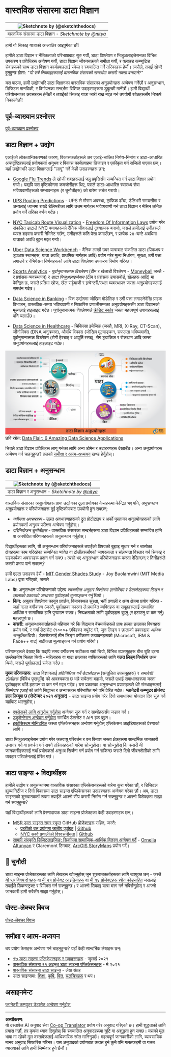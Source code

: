 <!--
CO_OP_TRANSLATOR_METADATA:
{
  "original_hash": "67076ed50f54e7d26ba1ba378d6078f1",
  "translation_date": "2025-08-27T17:32:05+00:00",
  "source_file": "6-Data-Science-In-Wild/20-Real-World-Examples/README.md",
  "language_code": "ne"
}
-->
# वास्तविक संसारमा डाटा विज्ञान

| ![ Sketchnote by [(@sketchthedocs)](https://sketchthedocs.dev) ](../../sketchnotes/20-DataScience-RealWorld.png) |
| :--------------------------------------------------------------------------------------------------------------: |
|               वास्तविक संसारमा डाटा विज्ञान - _Sketchnote by [@nitya](https://twitter.com/nitya)_               |

हामी यो सिकाइ यात्राको अन्त्यतिर आइपुगेका छौं!

हामीले डाटा विज्ञान र नैतिकताको परिभाषाबाट सुरु गर्यौं, डाटा विश्लेषण र भिजुअलाइजेसनका विभिन्न उपकरण र प्रविधिहरू अन्वेषण गर्यौं, डाटा विज्ञान जीवनचक्रको समीक्षा गर्यौं, र क्लाउड कम्प्युटिङ सेवाहरूको साथ डाटा विज्ञान कार्यप्रवाहलाई स्केल र स्वचालित गर्ने तरिकाहरू हेर्यौं। त्यसैले, तपाईं सोच्दै हुनुहुन्छ होला: _"यी सबै सिकाइहरूलाई वास्तविक संसारको सन्दर्भमा कसरी नक्सा बनाउने?"_

यस पाठमा, हामी उद्योगभरि डाटा विज्ञानका वास्तविक संसारका अनुप्रयोगहरू अन्वेषण गर्नेछौं र अनुसन्धान, डिजिटल मानविकी, र दिगोपनका सन्दर्भमा विशिष्ट उदाहरणहरूमा डुबुल्की मार्नेछौं। हामी विद्यार्थी परियोजनाका अवसरहरू हेर्नेछौं र तपाईंको सिकाइ यात्रा जारी राख्न मद्दत गर्न उपयोगी स्रोतहरूसँग निष्कर्ष निकाल्नेछौं!

## पूर्व-व्याख्यान प्रश्नोत्तर

[पूर्व-व्याख्यान प्रश्नोत्तर](https://purple-hill-04aebfb03.1.azurestaticapps.net/quiz/38)

## डाटा विज्ञान + उद्योग

एआईको लोकतान्त्रिकरणको कारण, विकासकर्ताहरूले अब एआई-चालित निर्णय-निर्माण र डाटा-आधारित अन्तर्दृष्टिहरूलाई प्रयोगकर्ता अनुभव र विकास कार्यप्रवाहमा डिजाइन र एकीकृत गर्न सजिलो पाएका छन्। यहाँ उद्योगभरि डाटा विज्ञानलाई "लागू" गर्ने केही उदाहरणहरू छन्:

 * [Google Flu Trends](https://www.wired.com/2015/10/can-learn-epic-failure-google-flu-trends/) ले खोजी शब्दहरूलाई फ्लु प्रवृत्तिसँग सम्बन्धित गर्न डाटा विज्ञान प्रयोग गर्‍यो। यद्यपि यस दृष्टिकोणमा कमजोरीहरू थिए, यसले डाटा-आधारित स्वास्थ्य सेवा भविष्यवाणीहरूको सम्भावनाहरू (र चुनौतीहरू) को बारेमा सचेत गरायो।

 * [UPS Routing Predictions](https://www.technologyreview.com/2018/11/21/139000/how-ups-uses-ai-to-outsmart-bad-weather/) - UPS ले मौसम अवस्था, ट्राफिक ढाँचा, डेलिभरी समयसीमा र अन्यलाई ध्यानमा राख्दै डेलिभरीका लागि उत्तम मार्गहरू भविष्यवाणी गर्न डाटा विज्ञान र मेसिन लर्निङ प्रयोग गर्ने तरिका वर्णन गर्दछ।

 * [NYC Taxicab Route Visualization](http://chriswhong.github.io/nyctaxi/) - [Freedom Of Information Laws](https://chriswhong.com/open-data/foil_nyc_taxi/) प्रयोग गरेर संकलित डाटाले NYC क्याबहरूको दैनिक जीवनलाई दृश्यात्मक बनायो, जसले हामीलाई उनीहरूले व्यस्त शहरमा कसरी नेभिगेट गर्छन्, उनीहरूले कति पैसा कमाउँछन्, र प्रत्येक २४-घण्टे अवधिमा यात्राको अवधि बुझ्न मद्दत गर्‍यो।

 * [Uber Data Science Workbench](https://eng.uber.com/dsw/) - दैनिक लाखौं उबर यात्राबाट संकलित डाटा (पिकअप र ड्रपअफ स्थानहरू, यात्रा अवधि, प्राथमिक मार्गहरू आदि) प्रयोग गरेर मूल्य निर्धारण, सुरक्षा, ठगी पत्ता लगाउने र नेभिगेसन निर्णयहरूको लागि डाटा विश्लेषण उपकरण निर्माण गरिन्छ।

 * [Sports Analytics](https://towardsdatascience.com/scope-of-analytics-in-sports-world-37ed09c39860) - _पूर्वानुमानात्मक विश्लेषण_ (टीम र खेलाडी विश्लेषण - [Moneyball](https://datasciencedegree.wisconsin.edu/blog/moneyball-proves-importance-big-data-big-ideas/) जस्तै - र प्रशंसक व्यवस्थापन) र _डाटा भिजुअलाइजेसन_ (टीम र प्रशंसक ड्यासबोर्ड, खेलहरू आदि) मा केन्द्रित छ, जसले प्रतिभा खोज, खेल सट्टेबाजी र इन्वेन्टरी/स्थल व्यवस्थापन जस्ता अनुप्रयोगहरूलाई समर्थन गर्दछ।

 * [Data Science in Banking](https://data-flair.training/blogs/data-science-in-banking/) - वित्त उद्योगमा जोखिम मोडेलिङ र ठगी पत्ता लगाउनेदेखि ग्राहक विभाजन, वास्तविक-समय भविष्यवाणी र सिफारिस प्रणालीसम्मका अनुप्रयोगहरूसँग डाटा विज्ञानको मूल्यलाई हाइलाइट गर्दछ। पूर्वानुमानात्मक विश्लेषणले [क्रेडिट स्कोर](https://dzone.com/articles/using-big-data-and-predictive-analytics-for-credit) जस्ता महत्त्वपूर्ण उपायहरूलाई पनि चलाउँछ।

 * [Data Science in Healthcare](https://data-flair.training/blogs/data-science-in-healthcare/) - चिकित्सा इमेजिङ (जस्तै, MRI, X-Ray, CT-Scan), जीनोमिक्स (DNA अनुक्रमण), औषधि विकास (जोखिम मूल्याङ्कन, सफलता भविष्यवाणी), पूर्वानुमानात्मक विश्लेषण (रोगी हेरचाह र आपूर्ति रसद), रोग ट्र्याकिङ र रोकथाम आदि जस्ता अनुप्रयोगहरूलाई हाइलाइट गर्दछ।

![वास्तविक संसारमा डाटा विज्ञान अनुप्रयोगहरू](../../../../translated_images/data-science-applications.4e5019cd8790ebac2277ff5f08af386f8727cac5d30f77727c7090677e6adb9c.ne.png) छवि स्रोत: [Data Flair: 6 Amazing Data Science Applications ](https://data-flair.training/blogs/data-science-applications/)

चित्रले डाटा विज्ञान प्रविधिहरू लागू गर्नका लागि अन्य डोमेन र उदाहरणहरू देखाउँछ। अन्य अनुप्रयोगहरू अन्वेषण गर्न चाहनुहुन्छ? तलको [समीक्षा र आत्म-अध्ययन](../../../../6-Data-Science-In-Wild/20-Real-World-Examples) खण्ड हेर्नुहोस्।

## डाटा विज्ञान + अनुसन्धान

| ![ Sketchnote by [(@sketchthedocs)](https://sketchthedocs.dev) ](../../sketchnotes/20-DataScience-Research.png) |
| :---------------------------------------------------------------------------------------------------------------: |
|              डाटा विज्ञान र अनुसन्धान - _Sketchnote by [@nitya](https://twitter.com/nitya)_              |

वास्तविक संसारका अनुप्रयोगहरू प्रायः उद्योगका ठूला प्रयोगका केसहरूमा केन्द्रित भए पनि, _अनुसन्धान_ अनुप्रयोगहरू र परियोजनाहरू दुई दृष्टिकोणबाट उपयोगी हुन सक्छन्:

* _नवीनता अवसरहरू_ - उन्नत अवधारणाहरूको द्रुत प्रोटोटाइप र अर्को पुस्ताका अनुप्रयोगहरूको लागि प्रयोगकर्ता अनुभव परीक्षण अन्वेषण गर्नुहोस्।
* _परिनियोजन चुनौतीहरू_ - वास्तविक संसारका सन्दर्भहरूमा डाटा विज्ञान प्रविधिहरूको सम्भावित हानि वा अनपेक्षित परिणामहरूको अनुसन्धान गर्नुहोस्।

विद्यार्थीहरूका लागि, यी अनुसन्धान परियोजनाहरूले तपाईंको विषयको बुझाइ सुधार गर्न र चासोका क्षेत्रहरूमा काम गरिरहेका सम्बन्धित व्यक्ति वा टोलीहरूसँगको जागरूकता र संलग्नता विस्तार गर्न सिकाइ र सहकार्यका अवसरहरू प्रदान गर्न सक्छ। त्यसो भए अनुसन्धान परियोजनाहरू कस्ता देखिन्छन् र तिनीहरूले कसरी प्रभाव पार्न सक्छन्?

हामी एउटा उदाहरण हेरौं - [MIT Gender Shades Study](http://gendershades.org/overview.html) - Joy Buolamwini (MIT Media Labs) द्वारा गरिएको, जसले 

 * **के:** अनुसन्धान परियोजनाको उद्देश्य _स्वचालित अनुहार विश्लेषण एल्गोरिदम र डेटासेटहरूमा लिङ्ग र छालाको प्रकारको आधारमा पूर्वाग्रहको मूल्याङ्कन गर्नु_ थियो।
 * **किन:** अनुहार विश्लेषण कानून प्रवर्तन, विमानस्थल सुरक्षा, भर्ती प्रणाली र अन्य क्षेत्रमा प्रयोग गरिन्छ - जहाँ गलत वर्गीकरण (जस्तै, पूर्वाग्रहका कारण) ले प्रभावित व्यक्तिहरू वा समूहहरूलाई सम्भावित आर्थिक र सामाजिक हानि पुर्‍याउन सक्छ। निष्पक्षताको लागि पूर्वाग्रहहरू बुझ्नु (र हटाउनु वा कम गर्नु) महत्त्वपूर्ण छ।
 * **कसरी:** अनुसन्धानकर्ताहरूले पहिचान गरे कि विद्यमान बेंचमार्कहरूले प्रायः हल्का छालाका विषयहरू प्रयोग गर्थे, र नयाँ डेटासेट (१०००+ छविहरू) क्युरेट गरे, जुन लिङ्ग र छालाको प्रकारद्वारा _अधिक सन्तुलित_ थियो। डेटासेटलाई तीन लिङ्ग वर्गीकरण उत्पादनहरूको (Microsoft, IBM & Face++ बाट) सटीकता मूल्याङ्कन गर्न प्रयोग गरियो।

परिणामहरूले देखाए कि यद्यपि समग्र वर्गीकरण सटीकता राम्रो थियो, विभिन्न उपसमूहहरू बीच त्रुटि दरमा उल्लेखनीय भिन्नता थियो - महिलाहरू वा गाढा छालाका व्यक्तिहरूको लागि **गलत लिङ्ग निर्धारण** उच्च थियो, जसले पूर्वाग्रहलाई संकेत गर्दछ।

**मुख्य परिणामहरू:** डाटा विज्ञानलाई _प्रतिनिधित्व गर्ने डेटासेटहरू_ (सन्तुलित उपसमूहहरू) र _समावेशी टोलीहरू_ (विविध पृष्ठभूमि) को आवश्यकता छ भन्ने सचेतना बढायो, जसले एआई समाधानहरूमा यस्ता पूर्वाग्रहहरू चाँडै हटाउन वा कम गर्न मद्दत गर्दछ। यस प्रकारका अनुसन्धान प्रयासहरूले धेरै संस्थाहरूलाई _जिम्मेवार एआई_ को लागि सिद्धान्त र अभ्यासहरू परिभाषित गर्न पनि प्रेरित गर्दछ।
**प्लानेटरी कम्प्युटर प्रोजेक्ट हाल प्रिभ्यूमा छ (सेप्टेम्बर २०२१ अनुसार)** - डाटा साइन्स प्रयोग गरेर दिगो समाधानमा योगदान दिन सुरु गर्न यहाँबाट थाल्नुहोस्।

* [एक्सेसको लागि अनुरोध गर्नुहोस्](https://planetarycomputer.microsoft.com/account/request) अन्वेषण सुरु गर्न र साथीहरूसँग जडान गर्न।
* [डकुमेन्टेसन अन्वेषण गर्नुहोस्](https://planetarycomputer.microsoft.com/docs/overview/about) समर्थित डेटासेट र API हरू बुझ्न।
* [इकोसिस्टम मोनिटरिङ](https://analytics-lab.org/ecosystemmonitoring/) जस्ता एप्लिकेसनहरू अन्वेषण गर्नुहोस् एप्लिकेसन आइडियाहरूको प्रेरणाको लागि।

डाटा भिजुअलाइजेसन प्रयोग गरेर जलवायु परिवर्तन र वन विनाश जस्ता क्षेत्रहरूमा सान्दर्भिक जानकारी उजागर गर्न वा प्रवर्धन गर्न सक्ने तरिकाहरूको बारेमा सोच्नुहोस्। वा सोच्नुहोस् कि कसरी यी जानकारीहरूलाई नयाँ प्रयोगकर्ता अनुभव सिर्जना गर्न प्रयोग गर्न सकिन्छ जसले दिगो जीवनशैलीको लागि व्यवहार परिवर्तनलाई प्रेरित गर्छ।

## डाटा साइन्स + विद्यार्थीहरू

हामीले उद्योग र अनुसन्धानमा वास्तविक संसारका एप्लिकेसनहरूको बारेमा कुरा गरेका छौं, र डिजिटल ह्युम्यानिटीज र दिगो विकासमा डाटा साइन्स एप्लिकेसनका उदाहरणहरू अन्वेषण गरेका छौं। अब, डाटा साइन्सको शुरुवातकर्ता रूपमा तपाईंले आफ्नो सीप कसरी निर्माण गर्न सक्नुहुन्छ र आफ्नो विशेषज्ञता साझा गर्न सक्नुहुन्छ?

यहाँ विद्यार्थीहरूको लागि प्रेरणादायक डाटा साइन्स प्रोजेक्टका केही उदाहरणहरू छन्।

 * [MSR डाटा साइन्स समर स्कूल](https://www.microsoft.com/en-us/research/academic-program/data-science-summer-school/#!projects) GitHub [प्रोजेक्टहरू](https://github.com/msr-ds3) सहित, जस्तै:
    - [प्रहरीको बल प्रयोगमा जातीय पूर्वाग्रह](https://www.microsoft.com/en-us/research/video/data-science-summer-school-2019-replicating-an-empirical-analysis-of-racial-differences-in-police-use-of-force/) | [Github](https://github.com/msr-ds3/stop-question-frisk)
    - [NYC सबवे प्रणालीको विश्वसनीयता](https://www.microsoft.com/en-us/research/video/data-science-summer-school-2018-exploring-the-reliability-of-the-nyc-subway-system/) | [Github](https://github.com/msr-ds3/nyctransit)
 * [सामग्री संस्कृति डिजिटलाइजिङ: सिर्कापमा सामाजिक-आर्थिक वितरण अन्वेषण गर्दै](https://claremont.maps.arcgis.com/apps/Cascade/index.html?appid=bdf2aef0f45a4674ba41cd373fa23afc) - [Ornella Altunyan](https://twitter.com/ornelladotcom) र Claremont टिमबाट, [ArcGIS StoryMaps](https://storymaps.arcgis.com/) प्रयोग गर्दै।

## 🚀 चुनौती

डाटा साइन्स प्रोजेक्टहरूका लागि लेखहरू खोज्नुहोस् जुन शुरुवातकर्ताहरूका लागि उपयुक्त छन् - जस्तै [यी ५० विषय क्षेत्रहरू](https://www.upgrad.com/blog/data-science-project-ideas-topics-beginners/) वा [यी २१ प्रोजेक्ट आइडियाहरू](https://www.intellspot.com/data-science-project-ideas) वा [यी १६ प्रोजेक्टहरू स्रोत कोडसहित](https://data-flair.training/blogs/data-science-project-ideas/) जसलाई तपाईंले डिकन्स्ट्रक्ट र रिमिक्स गर्न सक्नुहुन्छ। र आफ्नो सिकाइ यात्रा ब्लग गर्न नबिर्सनुहोस् र आफ्नो जानकारी हामी सबैसँग साझा गर्नुहोस्।

## पोस्ट-लेक्चर क्विज

[पोस्ट-लेक्चर क्विज](https://purple-hill-04aebfb03.1.azurestaticapps.net/quiz/39)

## समीक्षा र आत्म-अध्ययन

थप प्रयोग केसहरू अन्वेषण गर्न चाहनुहुन्छ? यहाँ केही सान्दर्भिक लेखहरू छन्:
 * [१७ डाटा साइन्स एप्लिकेसनहरू र उदाहरणहरू](https://builtin.com/data-science/data-science-applications-examples) - जुलाई २०२१
 * [वास्तविक संसारमा ११ अद्भुत डाटा साइन्स एप्लिकेसनहरू](https://myblindbird.com/data-science-applications-real-world/) - मे २०२१
 * [वास्तविक संसारमा डाटा साइन्स](https://towardsdatascience.com/data-science-in-the-real-world/home) - लेख संग्रह
 * डाटा साइन्समा: [शिक्षा](https://data-flair.training/blogs/data-science-in-education/), [कृषि](https://data-flair.training/blogs/data-science-in-agriculture/), [वित्त](https://data-flair.training/blogs/data-science-in-finance/), [चलचित्रहरू](https://data-flair.training/blogs/data-science-at-movies/) र थप।

## असाइनमेन्ट

[प्लानेटरी कम्प्युटर डेटासेट अन्वेषण गर्नुहोस्](assignment.md)

---

**अस्वीकरण**:  
यो दस्तावेज़ AI अनुवाद सेवा [Co-op Translator](https://github.com/Azure/co-op-translator) प्रयोग गरेर अनुवाद गरिएको छ। हामी शुद्धताको लागि प्रयास गर्छौं, तर कृपया ध्यान दिनुहोस् कि स्वचालित अनुवादहरूमा त्रुटि वा अशुद्धता हुन सक्छ। यसको मूल भाषा मा रहेको मूल दस्तावेज़लाई आधिकारिक स्रोत मानिनुपर्छ। महत्वपूर्ण जानकारीको लागि, व्यावसायिक मानव अनुवाद सिफारिस गरिन्छ। यस अनुवादको प्रयोगबाट उत्पन्न हुने कुनै पनि गलतफहमी वा गलत व्याख्याको लागि हामी जिम्मेवार हुने छैनौं।